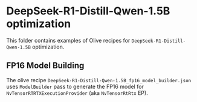 # DeepSeek-R1-Distill-Qwen-1.5B optimization

This folder contains examples of Olive recipes for `DeepSeek-R1-Distill-Qwen-1.5B` optimization.

## FP16 Model Building

The olive recipe `DeepSeek-R1-Distill-Qwen-1.5B_fp16_model_builder.json` uses `ModelBuilder` pass to generate the FP16 model for `NvTensorRTRTXExecutionProvider` (aka `NvTensorRtRtx` EP).